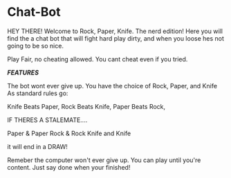 # Chat-Bot

HEY THERE! Welcome to Rock, Paper, Knife. The nerd edition!
Here you will find the a chat bot that will fight hard play dirty, and when you loose hes not going to be so nice.

Play Fair, no cheating allowed. You cant cheat even if you tried.

***FEATURES***

The bot wont ever give up. You have the choice of Rock, Paper, and Knife
As standard rules go:

Knife Beats Paper, 
Rock Beats Knife,
Paper Beats Rock,

IF THERES A STALEMATE....

Paper & Paper
Rock & Rock
Knife and Knife

it will end in a DRAW!

Remeber the computer won't ever give up. You can play until you're content. Just say done when your finished!
